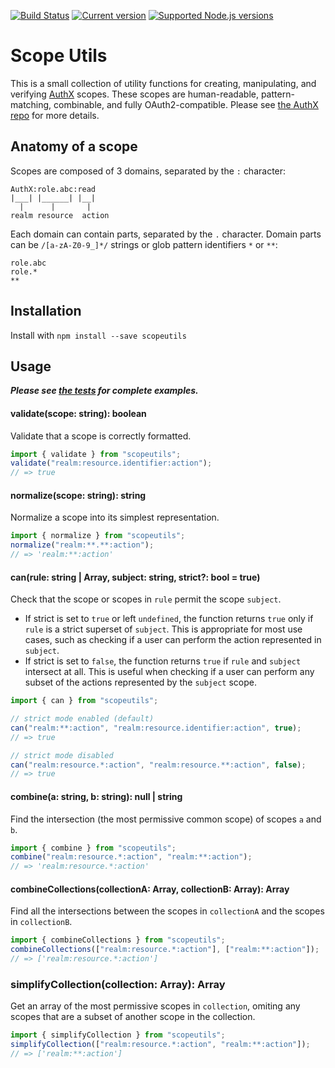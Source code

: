 [![Build Status](https://travis-ci.org/the-control-group/scopeutils.svg?branch=master)](https://travis-ci.org/the-control-group/scopeutils) [![Current version](https://badgen.net/npm/v/scopeutils)](https://www.npmjs.com/package/scopeutils) [![Supported Node.js versions](https://badgen.net/npm/node/scopeutils)](https://github.com/nodejs/Release)

# Scope Utils

This is a small collection of utility functions for creating, manipulating, and verifying [AuthX](https://github.com/the-control-group/scopeutils) scopes. These scopes are human-readable, pattern-matching, combinable, and fully OAuth2-compatible. Please see [the AuthX repo](https://github.com/the-control-group/scopeutils) for more details.

## Anatomy of a scope

Scopes are composed of 3 domains, separated by the `:` character:

```
AuthX:role.abc:read
|___| |______| |__|
  |      |       |
realm resource  action

```

Each domain can contain parts, separated by the `.` character. Domain parts can be `/[a-zA-Z0-9_]*/` strings or glob pattern identifiers `*` or `**`:

```
role.abc
role.*
**
```

## Installation

Install with `npm install --save scopeutils`

## Usage

**_Please see [the tests](src/test.mjs) for complete examples._**

#### validate(scope: string): boolean

Validate that a scope is correctly formatted.

```js
import { validate } from "scopeutils";
validate("realm:resource.identifier:action");
// => true
```

#### normalize(scope: string): string

Normalize a scope into its simplest representation.

```js
import { normalize } from "scopeutils";
normalize("realm:**.**:action");
// => 'realm:**:action'
```

#### can(rule: string | Array<string>, subject: string, strict?: bool = true)

Check that the scope or scopes in `rule` permit the scope `subject`.

- If strict is set to `true` or left `undefined`, the function returns `true` only if `rule` is a strict superset of `subject`. This is appropriate for most use cases, such as checking if a user can perform the action represented in `subject`.
- If strict is set to `false`, the function returns `true` if `rule` and `subject` intersect at all. This is useful when checking if a user can perform any subset of the actions represented by the `subject` scope.

```js
import { can } from "scopeutils";

// strict mode enabled (default)
can("realm:**:action", "realm:resource.identifier:action", true);
// => true

// strict mode disabled
can("realm:resource.*:action", "realm:resource.**:action", false);
// => true
```

#### combine(a: string, b: string): null | string

Find the intersection (the most permissive common scope) of scopes `a` and `b`.

```js
import { combine } from "scopeutils";
combine("realm:resource.*:action", "realm:**:action");
// => 'realm:resource.*:action'
```

#### combineCollections(collectionA: Array<string>, collectionB: Array<string>): Array<string>

Find all the intersections between the scopes in `collectionA` and the scopes in `collectionB`.

```js
import { combineCollections } from "scopeutils";
combineCollections(["realm:resource.*:action"], ["realm:**:action"]);
// => ['realm:resource.*:action']
```

### simplifyCollection(collection: Array<string>): Array<string>

Get an array of the most permissive scopes in `collection`, omiting any scopes that are a subset of another scope in the collection.

```js
import { simplifyCollection } from "scopeutils";
simplifyCollection(["realm:resource.*:action", "realm:**:action"]);
// => ['realm:**:action']
```
